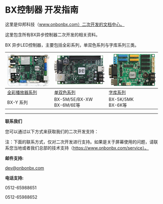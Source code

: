 # BX控制器 开发指南

这里是仰邦科技（www.onbonbx.com）二次开发的文档中心。

这里包含所有BX异步控制器二次开发的相关资料。

BX 异步LED控制器，主要包括全彩系列，单双色系列与字库系列三类。



| <img src="\img\y1a.png" />  | <img src="\img\6e1.png" />    | <img src="\img\6k1.png" /> |
| --------------------------- | ----------------------------- | -------------------------- |
| [全彩播放器系列](zh/y/y.md) | [单双色系列](zh/dual/dual.md) | [字库系列](zh/k/k.md)      |
| BX-Y 系列                   | BX-5M/5E/BX-XW</br>BX-6M/6E等 | BX-5K/5MK</br>BX-6K等      |



-----



**联系我们**

您可以通过以下方式来获取我们的二次开发支持：

注：下面的联系方式，仅对二次开发进行支持。如果是关于屏幕使用的问题，请联系您当地或者我们总部的技术支持（https://www.onbonbx.com/service）。

**邮件支持:**

 dev@onbonbx.com

**电话支持:**

0512-65988651

0512-65988652



